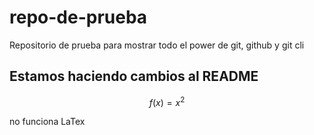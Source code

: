 # repo-de-prueba
Repositorio de prueba para mostrar todo el power de git, github y git cli


## Estamos haciendo cambios al README

$$
f(x) = x^2
$$

no funciona LaTex
